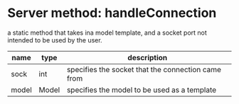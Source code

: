 # Server method: handleConnection
a static method that takes ina model template, and a socket port not intended to be used by the user.

|name|type|description|
|----|----|-----------|
|sock|int| specifies the socket that the connection came from|
|model|Model| specifies the model to be used as a template|

